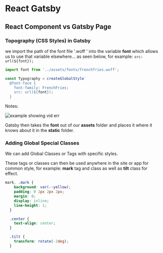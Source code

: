# React Gatsby

## React Component vs Gatsby Page

### Topography (CSS Styles) in Gatsby

we import the path of the font file '.woff ' into the variable **font** which allows us to use that variable elsewhere... as seen below, for example: `src: url(${font});`

```JavaScript
import font from '../assets/fonts/frenchfries.woff';

const Typography = createGlobalStyle`
  @font-face {
    font-family: FrenchFries;
    src: url(${font});
  }
```

Notes:

![example showing vid err](../Course-React-Gatsby/_img/08%20at%202.24.03%20PM.png)

Gatsby then takes the **font** out of our **assets** folder and places it where it knows about it in the **static** folder.

### Adding Global Special Classes

We can add Global Classes or Tags with specific styles.

These tags or classes can then be used anywhere in the site or app for common style, for example: **mark** tag and class as  well as **tilt** class for effect.

```css
mark, .mark {
    background: var(--yellow);
    padding: 0 2px 2px 2px;
    margin: 0;
    display: inline;
    line-height: 1;
  }

  .center {
    text-align: center;
  }

  .tilt {
    transform: rotate(-2deg);
  }
```
